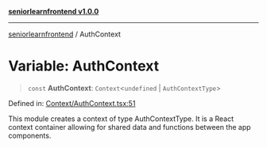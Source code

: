 [**seniorlearnfrontend v1.0.0**](../README.md)

***

[seniorlearnfrontend](../README.md) / AuthContext

# Variable: AuthContext

> `const` **AuthContext**: `Context`\<`undefined` \| `AuthContextType`\>

Defined in: [Context/AuthContext.tsx:51](https://github.com/SeniorLearnSSJ/SLearnMobAppsFrontend/blob/e7fab732a0ff1bf0dfc0d090a0055a951040816f/Context/AuthContext.tsx#L51)

This module creates a context of type AuthContextType.  It is a React context container allowing for shared data and functions between the app components.
